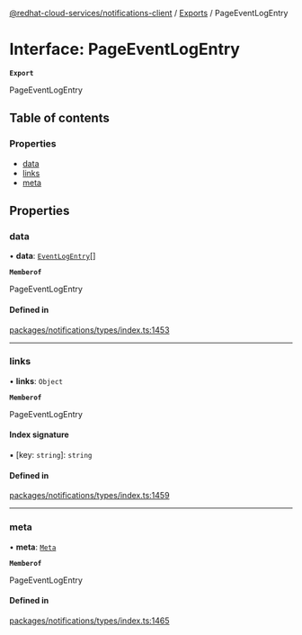 [@redhat-cloud-services/notifications-client](../README.md) / [Exports](../modules.md) / PageEventLogEntry

# Interface: PageEventLogEntry

**`Export`**

PageEventLogEntry

## Table of contents

### Properties

- [data](PageEventLogEntry.md#data)
- [links](PageEventLogEntry.md#links)
- [meta](PageEventLogEntry.md#meta)

## Properties

### data

• **data**: [`EventLogEntry`](EventLogEntry.md)[]

**`Memberof`**

PageEventLogEntry

#### Defined in

[packages/notifications/types/index.ts:1453](https://github.com/RedHatInsights/javascript-clients/blob/main/packages/notifications/types/index.ts#L1453)

___

### links

• **links**: `Object`

**`Memberof`**

PageEventLogEntry

#### Index signature

▪ [key: `string`]: `string`

#### Defined in

[packages/notifications/types/index.ts:1459](https://github.com/RedHatInsights/javascript-clients/blob/main/packages/notifications/types/index.ts#L1459)

___

### meta

• **meta**: [`Meta`](Meta.md)

**`Memberof`**

PageEventLogEntry

#### Defined in

[packages/notifications/types/index.ts:1465](https://github.com/RedHatInsights/javascript-clients/blob/main/packages/notifications/types/index.ts#L1465)
